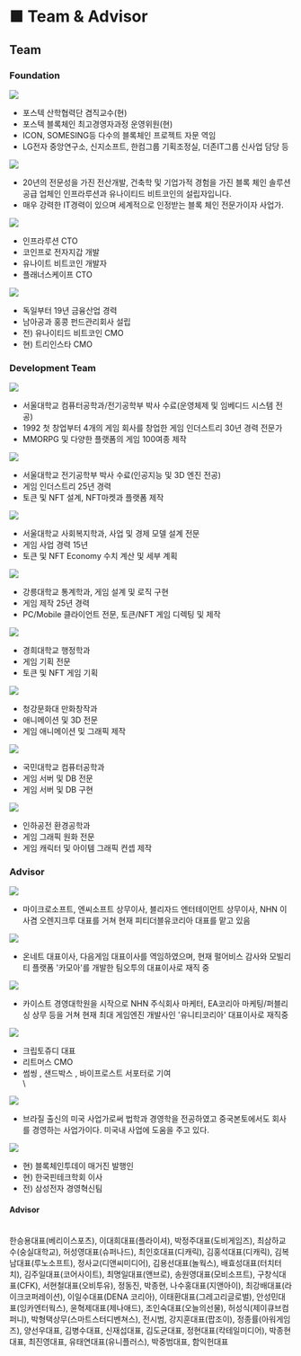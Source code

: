 # ■ Team & Advisor

## Team

### Foundation

![](.gitbook/assets/Fountadion\_JangMin\_01.png)

* 포스텍 산학협력단 겸직교수(현)
* 포스텍 블록체인 최고경영자과정 운영위원(현)
* ICON, SOMESING등 다수의 블록체인 프로젝트 자문 역임
* LG전자 중앙연구소, 신지소프트, 한컴그룹 기획조정실, 더존IT그룹 신사업 담당 등



![](.gitbook/assets/Foundation\_Wouter\_01.png)

* 20년의 전문성을 가진 전산개발, 건축학 및 기업가적 경험을 가진 블록 체인 솔루션 공급 업체인 인프라루션과 유나이티드 비트코인의 설립자입니다.
* 매우 강력한 IT경력이 있으며 세계적으로 인정받는 블록 체인 전문가이자 사업가.



![](.gitbook/assets/Fountadion\_Maarten\_01.png)

* 인프라루션 CTO
* 코인프로 전자지갑 개발
* 유나이트 비트코인 개발자
* 플래너스케이프 CTO



![](.gitbook/assets/Fountadion\_Marco\_01.png)

* 독일부터 19년 금융산업 경력
* 남아공과 홍콩 펀드관리회사 설립
* 전) 유나이티드 비트코인 CMO
* 현) 트리인스타 CMO



### Development Team

![](.gitbook/assets/Development\_Seo\_01.png)

* 서울대학교 컴퓨터공학과/전기공학부 박사 수료(운영체제 및 임베디드 시스템 전공)
* 1992 첫 창업부터 4개의 게임 회사를 창업한 게임 인더스트리 30년 경력 전문가
* MMORPG 및 다양한 플랫폼의 게임 100여종 제작



![](.gitbook/assets/Development\_Cho\_01.png)

* 서울대학교 전기공학부 박사 수료(인공지능 및 3D 엔진 전공)
* 게임 인더스트리 25년 경력
* 토큰 및 NFT 설계, NFT마켓과 플랫폼 제작



![](.gitbook/assets/Development\_Lee\_01.png)

* 서울대학교 사회복지학과, 사업 및 경제 모델 설계 전문
* 게임 사업 경력 15년
* 토큰 및 NFT Economy 수치 계산 및 세부 계획



![](.gitbook/assets/Development\_Jang\_01.png)

* 강릉대학교 통계학과, 게임 설계 및 로직 구현
* 게임 제작 25년 경력
* PC/Mobile 클라이언트 전문, 토큰/NFT 게임 디렉팅 및 제작





![](.gitbook/assets/Development\_Member\_Kun\_01.png)

* 경희대학교 행정학과
* 게임 기획 전문
* 토큰 및 NFT 게임 기획



![](.gitbook/assets/Development\_Member\_Yoo\_01.png)

* 청강문화대 만화창작과
* 애니메이션 및 3D 전문
* 게임 애니메이션 및 그래픽 제작



![](.gitbook/assets/Development\_Member\_Lim\_01.png)

* 국민대학교 컴퓨터공학과
* 게임 서버 및 DB 전문
* 게임 서버 및 DB 구현



![](.gitbook/assets/Development\_Member\_Lhy\_01.png)

* 인하공전 환경공학과
* 게임 그래픽 원화 전문
* 게임 캐릭터 및 아이템 그래픽 컨셉 제작





### Advisor

![](.gitbook/assets/Advisor\_Park\_01.png)

* 마이크로소프트, 엔씨소프트 상무이사, 블리자드 엔터테이먼트 상무이사, NHN 이사겸 오렌지크루 대표를 거쳐 현재 피티더블유코리아 대표를 맡고 있음



![](.gitbook/assets/Advisor\_Hong\_01.png)

* 온네트 대표이사, 다음게임 대표이사를 역임하였으며, 현재 펄어비스 감사와 모빌리티 플랫폼 '카모아'를 개발한 팀오투의 대표이사로 재직 중



![](.gitbook/assets/Advisor\_KiminSook\_01.png)

* 카이스트 경영대학원을 시작으로 NHN 주식회사 마케터, EA코리아 마케팅/퍼블리싱 상무 등을 거쳐 현재 최대 게임엔진 개발사인 '유니티코리아' 대표이사로 재직중



![](.gitbook/assets/Advisor\_Zoodi\_01.png)

* 크립토쥬디 대표
* 리트머스 CMO
* 썸씽 , 샌드박스 , 바이프로스트 서포터로 기여\
  \


![](.gitbook/assets/Advisor\_Hiury\_01.png)

* 브라질 출신의 미국 사업가로써 법학과 경영학을 전공하였고 중국본토에서도 회사를 경영하는 사업가이다. 미국내 사업에 도움을 주고 있다.



![](.gitbook/assets/Advisor\_Jungjupil\_01.png)

* 현) 블록체인투데이 매거진 발행인
* 현) 한국핀테크학회 이사
* 전) 삼성전자 경영혁신팀

#### Advisor

\
한승용대표(베리이스포츠), 이대희대표(플라이셔), 박정주대표(도비게임즈), 최삼하교수(숭실대학교), 허성영대표(슈퍼나드), 최인호대표(디캐릭), 김홍석대표(디캐릭), 김복남대표(루노소프트), 정사교(디앤씨미디어), 김용선대표(놀웍스), 배효성대표(터치터치), 김주일대표(코어사이트), 최명일대표(앤브로), 송원영대표(모비소프트), 구창식대표(CFK), 서현철대표(오비투유), 정동진, 박종현, 나수홍대표(지앤아이), 최강배대표(라이크코퍼레이션), 이일수대표(DENA 코리아), 이태환대표(그레고리글로벌), 안성민대표(잉카엔터웍스), 윤혁제대표(제나애드), 조인숙대표(오늘의선물), 허성식(제이큐브컴퍼니), 박형택상무(스마트스터디벤쳐스), 전시범, 강지훈대표(팝조이), 정종률(아워게임즈), 양선우대표, 김병수대표, 신재섭대표, 김도균대표, 정현대표(칵테일미디어), 박종현대표, 최진영대표, 유태연대표(유니플러스), 박중범대표, 함익헌대표



